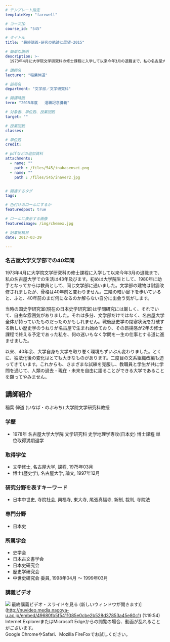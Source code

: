 ```yaml
---
# テンプレート指定
templateKey: "farewell"

# コースID
course_id: "545"

# タイトル
title: "最終講義-研究の軌跡と展望-2015"

# 簡単な説明
description: >-
  1973年4月に大学院文学研究科の修士課程に入学して以来今年3月の退職まで、私の名古屋大学での生活は43年及びます。初めは大学院生として、1980年に助手となってからは教員として、同じ文学部に通い...

# 講師名
lecturer: "稲葉伸道"

# 部局名
department: "文学部／文学研究科"

# 開講時限
term: "2015年度	退職記念講義"

# 対象者、単位数、授業回数
target: ""

# 授業回数
classes: 

# 単位数
credit: 

# pdfなどの追加資料
attachments: 
  - name: "" 
    path : /files/545/inabasensei.png
  - name: "" 
    path : /files/545/inaver2.jpg


# 関連するタグ
tags:

# 色付けのロールにするか
featuredpost: true

# ロールに表示する画像
featuredimage: /img/chemex.jpg

# 記事投稿日
date: 2017-03-29

---
```

### 名古屋大学文学部での40年間

1973年4月に大学院文学研究科の修士課程に入学して以来今年3月の退職まで、私の名古屋大学での生活は43年及びます。初めは大学院生として、1980年に助手となってからは教員として、同じ文学部に通いました。文学部の建物は耐震改修されましたが、骨格は40年前と変わりません。三階の暗い廊下を歩いていると、ふと、40年前のまだ何になるのか解らない自分に出会う気がします。

当時の国史学研究室(現在の日本史学研究室)は学問研究には厳しく、それでいて、自由な雰囲気がありました。それは多分、文学部だけではなく、名古屋大学全体が持っていたものだったのかもしれません。戦後歴史学の閉塞状況を打破する新しい歴史学のうねりが名古屋で生まれ始めており、その昂揚感が2年の修士課程で終える予定であった私を、何の迷いもなく学問を一生の仕事とする道に進ませました。

以来、40年余、大学自身も大学を取り巻く環境もずいぶん変わりました。とくに、独法化後の変化はとても大きなものがあります。二度目の文系組織改編も迫ってきています。これからも、さまざまな試練を克服し、教職員と学生が共に学問を通じて、人類の過去・現在・未来を自由に語ることができる大学であることを願ってやみません。
## 講師紹介

稲葉 伸道 (いなば・のぶみち) 大学院文学研究科教授 

### 学歴

  * 1978年 名古屋大学大学院 文学研究科 史学地理学専攻(日本史) 博士課程 単位取得満期退学

### 取得学位

  * 文学修士, 名古屋大学, 課程, 1975年03月
  * 博士(歴史学), 名古屋大学, 論文, 1997年12月

### 研究分野を表すキーワード

  * 日本中世史, 寺院社会, 興福寺, 東大寺, 尾張真福寺, 新制, 裁判, 寺院法

### 専門分野

  * 日本史

### 所属学会

  * 史学会
  * 日本古文書学会
  * 日本史研究会
  * 歴史学研究会
  * 中世史研究会 委員, 1998年04月 ～ 1999年03月
### 講義ビデオ


![](/files/545/inaver2.jpg) 最終講義ビデオ・スライドを見る (新しいウィンドウが開きます)](http://nuvideo.media.nagoya-u.ac.jp/embed/49680fb5f5411085e0cbe2b528d37853a45e80c1) (1:19:54)  
Internet ExplorerまたはMicrosoft Edgeからの閲覧の場合、動画が乱れることがございます。  
Google ChromeやSafari、Mozilla FireFoxでお試しください。